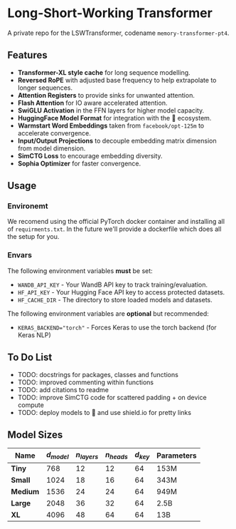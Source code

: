 # Long-Short-Working Transformer
A private repo for the LSWTransformer, codename `memory-transformer-pt4`.

## Features
- **Transformer-XL style cache** for long sequence modelling.
- **Reversed RoPE** with adjusted base frequency to help extrapolate to longer sequences.
- **Attention Registers** to provide sinks for unwanted attention.
- **Flash Attention** for IO aware accelerated attention.
- **SwiGLU Activation** in the FFN layers for higher model capacity.
- **HuggingFace Model Format** for integration with the 🤗 ecosystem.
- **Warmstart Word Embeddings** taken from `facebook/opt-125m` to accelerate convergence.
- **Input/Output Projections** to decouple embedding matrix dimension from model dimension.
- **SimCTG Loss** to encourage embedding diversity.
- **Sophia Optimizer** for faster convergence.

## Usage
### Environemt
We recomend using the official PyTorch docker container and installing all of `requirments.txt`. In the future we'll provide a dockerfile which does all the setup for you.

### Envars
The following environment variables **must** be set:
- `WANDB_API_KEY` - Your WandB API key to track training/evaluation.
- `HF_API_KEY` - Your Hugging Face API key to access protected datasets.
- `HF_CACHE_DIR` - The directory to store loaded models and datasets.

The following environment variables are **optional** but recommended:
- `KERAS_BACKEND="torch"` - Forces Keras to use the torch backend (for Keras NLP)

## To Do List
- TODO: docstrings for packages, classes and functions
- TODO: improved commenting within functions
- TODO: add citations to readme
- TODO: improve SimCTG code for scattered padding + on device compute
- TODO: deploy models to 🤗 and use shield.io for pretty links

## Model Sizes
| Name | $d_{model}$ | $n_{layers}$ | $n_{heads}$ | $d_{key}$ | Parameters |
| ----------- | ----------- | ----------- | ----------- | ----------- | ----------- |
| **Tiny** 	| 768	| 12 | 12 | 64 | 153M |
| **Small** | 1024	| 18 | 16 | 64 | 343M |
| **Medium**| 1536	| 24 | 24 | 64 | 949M |
| **Large**	| 2048	| 36 | 32 | 64 | 2.5B |
| **XL**	| 4096	| 48 | 64 | 64 | 13B  |
